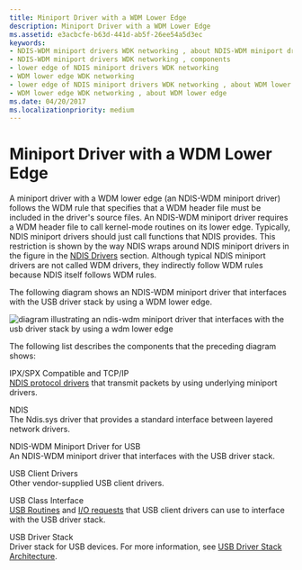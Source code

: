```yaml
---
title: Miniport Driver with a WDM Lower Edge
description: Miniport Driver with a WDM Lower Edge
ms.assetid: e3acbcfe-b63d-441d-ab5f-26ee54a5d3ec
keywords:
- NDIS-WDM miniport drivers WDK networking , about NDIS-WDM miniport drivers
- NDIS-WDM miniport drivers WDK networking , components
- lower edge of NDIS miniport drivers WDK networking
- WDM lower edge WDK networking
- lower edge of NDIS miniport drivers WDK networking , about WDM lower edge
- WDM lower edge WDK networking , about WDM lower edge
ms.date: 04/20/2017
ms.localizationpriority: medium
---
```


# Miniport Driver with a WDM Lower Edge





A miniport driver with a WDM lower edge (an NDIS-WDM miniport driver) follows the WDM rule that specifies that a WDM header file must be included in the driver's source files. An NDIS-WDM miniport driver requires a WDM header file to call kernel-mode routines on its lower edge. Typically, NDIS miniport drivers should just call functions that NDIS provides. This restriction is shown by the way NDIS wraps around NDIS miniport drivers in the figure in the [NDIS Drivers](ndis-drivers.md) section. Although typical NDIS miniport drivers are not called WDM drivers, they indirectly follow WDM rules because NDIS itself follows WDM rules.

The following diagram shows an NDIS-WDM miniport driver that interfaces with the USB driver stack by using a WDM lower edge.

![diagram illustrating an ndis-wdm miniport driver that interfaces with the usb driver stack by using a wdm lower edge](images/nonndslo.png)

The following list describes the components that the preceding diagram shows:

<a href="" id="ipx-spx-compatible-and-tcp-ip"></a>IPX/SPX Compatible and TCP/IP  
[NDIS protocol drivers](ndis-protocol-drivers.md) that transmit packets by using underlying miniport drivers.

<a href="" id="ndis"></a>NDIS  
The Ndis.sys driver that provides a standard interface between layered network drivers.

<a href="" id="ndis-wdm-miniport-driver-for-usb"></a>NDIS-WDM Miniport Driver for USB  
An NDIS-WDM miniport driver that interfaces with the USB driver stack.

<a href="" id="usb-client-drivers"></a>USB Client Drivers  
Other vendor-supplied USB client drivers.

<a href="" id="usb-class-interface"></a>USB Class Interface  
[USB Routines](https://msdn.microsoft.com/library/windows/hardware/ff540046) and [I/O requests](https://msdn.microsoft.com/library/windows/hardware/ff537421) that USB client drivers can use to interface with the USB driver stack.

<a href="" id="usb-driver-stack"></a>USB Driver Stack  
Driver stack for USB devices. For more information, see [USB Driver Stack Architecture](https://msdn.microsoft.com/library/windows/hardware/hh406256).

 

 





